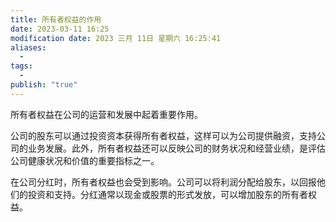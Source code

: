 ```yaml
---
title: 所有者权益的作用
date: 2023-03-11 16:25
modification date: 2023 三月 11日 星期六 16:25:41
aliases:
  - 
tags:
  - 
publish: "true"
---
```


所有者权益在公司的运营和发展中起着重要作用。

公司的股东可以通过投资资本获得所有者权益，这样可以为公司提供融资，支持公司的业务发展。此外，所有者权益还可以反映公司的财务状况和经营业绩，是评估公司健康状况和价值的重要指标之一。

在公司分红时，所有者权益也会受到影响。公司可以将利润分配给股东，以回报他们的投资和支持。分红通常以现金或股票的形式发放，可以增加股东的所有者权益。
